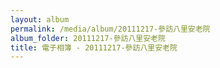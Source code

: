 ```yaml
---
layout: album
permalink: /media/album/20111217-參訪八里安老院
album_folder: 20111217-參訪八里安老院
title: 電子相簿 - 20111217-參訪八里安老院
---
```

